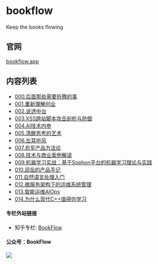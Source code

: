# bookflow

Keep the books flowing


## 官网

[bookflow.app](https://bookflow.app) 


## 内容列表

- [000.后面那些需要折腾的事](https://mp.weixin.qq.com/s/2Lx8Mori2caS9KXPkt--fw)
- [001.重新理解创业](https://mp.weixin.qq.com/s/hZX42VNbj0zpy2tQtRTxug)
- [002.说透中台](https://mp.weixin.qq.com/s/ueTvoCzsD_wNd3rjxmAyJw)
- [003.XSS跨站脚本攻击剖析与防御](https://mp.weixin.qq.com/s/R12EvAyk2NByYsOH30AuOA)
- [004.AI技术内参](https://mp.weixin.qq.com/s/a7cT60quPEQsP_pUBy1vVw)
- [005.清醒思考的艺术](https://mp.weixin.qq.com/s/ogQVLh_2e3lpS6EXZTG63Q)
- [006.左耳听风](https://mp.weixin.qq.com/s/yQrgQeULppX4wH35rSahew)
- [007.俞军产品方法论](https://mp.weixin.qq.com/s/buq6vvp5tIgrDMXdpMqmkg)
- [008.技术与商业案例解读](https://mp.weixin.qq.com/s/EKRmWni9t_xhP785UKoX8A)
- [009.机器学习实战：基于Sophon平台的机器学习理论与实践](https://mp.weixin.qq.com/s/bgCsPDaC5aKpxAoDVzTlqw)
- [010.邱岳的产品手记](https://mp.weixin.qq.com/s/EQgopC1Sby6y3pcwWe1Ztg)
- [011.自然语言处理入门](https://mp.weixin.qq.com/s/B9DYDaKEWzKvVaZkSerGXg)
- [012.微服务架构下的运维系统管理](https://mp.weixin.qq.com/s/xEdGu72EIE5_UA_U398cFQ)
- [013.智能运维AIOps](https://mp.weixin.qq.com/s/8Wkg5G2KeWpY4de8tW7bUQ)
- [014.为什么现代C++值得你学习](https://mp.weixin.qq.com/s/AdJ4jRR6c59Ciq2Cy7pyzQ)


#### 专栏外站链接

- 知乎专栏: [BookFlow](https://zhuanlan.zhihu.com/bookflow)


#### 公众号：BookFlow
![](https://tva1.sinaimg.cn/large/006tNbRwly1gbccrz050oj30by0by0tj.jpg)

